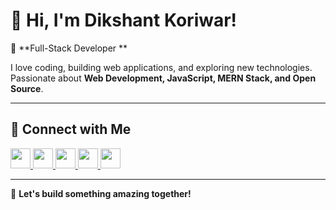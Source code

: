 # 👋 Hi, I'm Dikshant Koriwar!  

🚀 **Full-Stack Developer **  

I love coding, building web applications, and exploring new technologies. Passionate about **Web Development, JavaScript, MERN Stack, and Open Source**.

---

## 🔗 Connect with Me  

<p align="left">
  <a href="https://www.dev.to/dikshant29" target="_blank">
    <img src="https://raw.githubusercontent.com/danielcranney/readme-generator/main/public/icons/socials/devdotto.svg" width="32" height="32" />
  </a>
  <a href="https://www.github.com/Dikshantk29" target="_blank">
    <img src="https://raw.githubusercontent.com/danielcranney/readme-generator/main/public/icons/socials/github.svg" width="32" height="32" />
  </a>
  <a href="https://hashnode.com/@dikshant25.hashnode.dev" target="_blank">
    <img src="https://raw.githubusercontent.com/danielcranney/readme-generator/main/public/icons/socials/hashnode.svg" width="32" height="32" />
  </a>
  <a href="https://www.linkedin.com/in/dikshant-koriwar-3aa1b722a/" target="_blank">
    <img src="https://raw.githubusercontent.com/danielcranney/readme-generator/main/public/icons/socials/linkedin.svg" width="32" height="32" />
  </a>
  <a href="https://www.x.com/Dikshantk29" target="_blank">
    <img src="https://raw.githubusercontent.com/danielcranney/readme-generator/main/public/icons/socials/twitter.svg" width="32" height="32" />
  </a>
</p>

---

🚀 **Let's build something amazing together!**  
